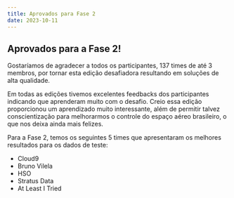 ```yaml
---
title: Aprovados para Fase 2
date: 2023-10-11
---
```


## Aprovados para a Fase 2!

Gostaríamos de agradecer a todos os participantes, 137 times de até 3 membros, por tornar esta edição desafiadora resultando em soluções de alta qualidade.

Em todas as edições tivemos excelentes feedbacks dos participantes indicando que aprenderam muito com o desafio. Creio essa edição proporcionou um aprendizado muito interessante, além de permitir talvez conscientização para melhorarmos o controle do espaço aéreo brasileiro, o que nos deixa ainda mais felizes.

Para a Fase 2, temos os seguintes 5 times que apresentaram os melhores resultados para os dados de teste:

- Cloud9
- Bruno Vilela
- HSO
- Stratus Data
- At Least I Tried

